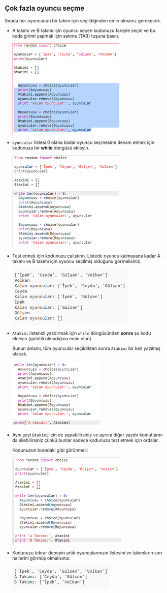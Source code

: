 ## Çok fazla oyuncu seçme

Sırada her oyuncunun bir takım için seçildiğinden emin olmanız gerekecek.

+ A takımı ve B takımı için oyuncu seçen kodunuzu fareyle seçin ve bu koda girinti yapmak için sekme (TAB) tuşuna basın.
    
    ![ekran görüntüsü](images/team-loop-tab.png)

+ `oyuncular` listesi 0 olana kadar oyuncu seçmesine devam etmek için kodunuza bir **while** döngüsü ekleyin.
    
    ![ekran görüntüsü](images/team-loop-while.png)

+ Test etmek için kodunuzu çalıştırın. Listede oyuncu kalmayana kadar A takımı ve B takımı için oyuncu seçilmiş olduğunu görmelisiniz.
    
    ![ekran görüntüsü](images/team-loop-test.png)

+ `Atakimi` listenizi yazdırmak için `while` döngüsünden **sonra** şu kodu ekleyin (girintili olmadığına emin olun).
    
    Bunun anlamı, tüm oyuncular seçildikten sonra `Atakimi` bir kez yazılmış olacak.
    
    ![ekran görüntüsü](images/team-teamA-paste.png)

+ Aynı şeyi `Btakimi` için de yapabilirsiniz ve ayrıca diğer yazdır komutlarını da silebilirsiniz çünkü bunlar sadece kodunuzu test etmek için ordalar.
    
    Kodunuzun buradaki gibi görünmeli:
    
    ![ekran görüntüsü](images/team-loop-finished.png)

+ Kodunuzu tekrar deneyin artık oyuncularınızın listesini ve takımların son hallerini görmüş olmalısınız.
    
    ![ekran görüntüsü](images/team-loop-finished-test.png)